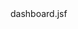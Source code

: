 <!-- Welcome page -->  
  <welcome-file-list>
    <welcome-file>dashboard.jsf</welcome-file>    
  </welcome-file-list>  

